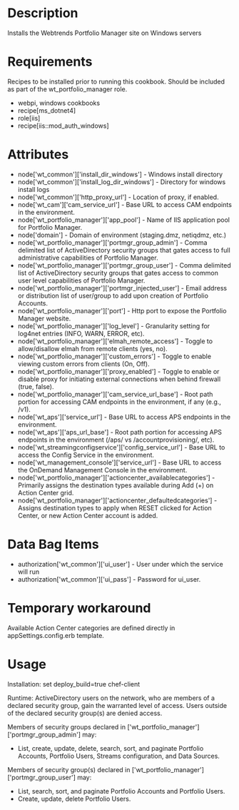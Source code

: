 Description
===========
Installs the Webtrends Portfolio Manager site on Windows servers

Requirements
============
Recipes to be installed prior to running this cookbook. Should be included as part of the wt_portfolio_manager role.

* webpi, windows cookbooks
* recipe[ms_dotnet4]
* role[iis]
* recipe[iis::mod_auth_windows]

Attributes
==========
* node['wt_common']['install_dir_windows'] - Windows install directory
* node['wt_common']['install_log_dir_windows'] - Directory for windows install logs
* node['wt_common']['http_proxy_url'] - Location of proxy, if enabled.
* node['wt_cam']['cam_service_url'] - Base URL to access CAM endpoints in the environment. 
* node['wt_portfolio_manager']['app_pool'] - Name of IIS application pool for Portfolio Manager.
* node['domain'] - Domain of environment (staging.dmz, netiqdmz, etc.)
* node['wt_portfolio_manager']['portmgr_group_admin'] - Comma delimited list of ActiveDirectory security groups that gates access to full administrative capabilities of Portfolio Manager.
* node['wt_portfolio_manager']['portmgr_group_user'] - Comma delimited list of ActiveDirectory security groups that gates access to common user level capabilities of Portfolio Manager.
* node['wt_portfolio_manager']['portmgr_injected_user'] - Email address or distribution list of user/group to add upon creation of Portfolio Accounts.
* node['wt_portfolio_manager']['port'] - Http port to expose the Portfolio Manager website.
* node['wt_portfolio_manager']['log_level'] - Granularity setting for log4net entries (INFO, WARN, ERROR, etc).
* node['wt_portfolio_manager']['elmah_remote_access'] - Toggle to allow/disallow elmah from remote clients (yes, no).
* node['wt_portfolio_manager']['custom_errors'] - Toggle to enable viewing custom errors from clients (On, Off).
* node['wt_portfolio_manager']['proxy_enabled'] - Toggle to enable or disable proxy for initiating external connections when behind firewall (true, false).
* node['wt_portfolio_manager']['cam_service_url_base'] - Root path portion for accessing CAM endpoints in the environment, if any (e.g., /v1).
* node['wt_aps']['service_url'] - Base URL to access APS endpoints in the environment.
* node['wt_aps']['aps_url_base'] - Root path portion for accessing APS endpoints in the environment (/aps/ vs /accountprovisioning/, etc).
* node['wt_streamingconfigservice']['config_service_url'] - Base URL to access the Config Service in the environment.
* node['wt_management_console']['service_url'] - Base URL to access the OnDemand Management Console in the environment.
* node['wt_portfolio_manager']['actioncenter_availablecategories'] - Primarily assigns the destination types available during Add (+) on Action Center grid.
* node['wt_portfolio_manager']['actioncenter_defaultedcategories'] - Assigns destination types to apply when RESET clicked for Action Center, or new Action Center account is added.
 
Data Bag Items
===============
* authorization['wt_common']['ui_user'] - User under which the service will run
* authorization['wt_common']['ui_pass'] - Password for ui_user.

Temporary workaround
====================
Available Action Center categories are defined directly in appSettings.config.erb template.

Usage
=====
Installation:
   set deploy_build=true
   chef-client

Runtime:
ActiveDirectory users on the network, who are members of a declared security group, gain the warranted level of access. Users outside of the declared security group(s) are denied access.

Members of security groups declared in ['wt_portfolio_manager']['portmgr_group_admin'] may:
  * List, create, update, delete, search, sort, and paginate Portfolio Accounts, Portfolio Users, Streams configuration, and Data Sources.

Members of security group(s) declared in ['wt_portfolio_manager']['portmgr_group_user'] may:
  * List, search, sort, and paginate Portfolio Accounts and Portfolio Users.
  * Create, update, delete Portfolio Users.

